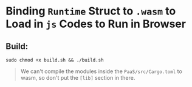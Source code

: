 



# Binding `Runtime` Struct to `.wasm` to Load in `js` Codes to Run in Browser


## Build: 

```sudo chmod +x build.sh && ./build.sh```

> We can't compile the modules inside the `PaaS/src/Cargo.toml` to wasm, so don't put the `[lib]` section in there.